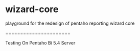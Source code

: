 wizard-core
===========

playground for the redesign of pentaho reporting wizard core

======================

Testing On Pentaho Bi 5.4 Server
